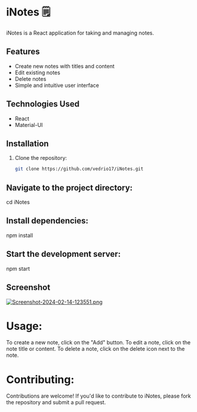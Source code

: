 # iNotes :spiral_notepad:

iNotes is a React application for taking and managing notes.

## Features

- Create new notes with titles and content
- Edit existing notes
- Delete notes
- Simple and intuitive user interface

## Technologies Used

- React
- Material-UI


## Installation

1. Clone the repository:
   ```bash
   git clone https://github.com/vedrio17/iNotes.git

## Navigate to the project directory:
cd iNotes

## Install dependencies:
npm install

## Start the development server:
npm start


## Screenshot
[![Screenshot-2024-02-14-123551.png](https://i.postimg.cc/tCPfBs53/Screenshot-2024-02-14-123551.png)](https://postimg.cc/Yhrb9qT0)

# Usage:

To create a new note, click on the "Add" button.
To edit a note, click on the note title or content.
To delete a note, click on the delete icon next to the note.


# Contributing:
Contributions are welcome! If you'd like to contribute to iNotes, please fork the repository and submit a pull request.





